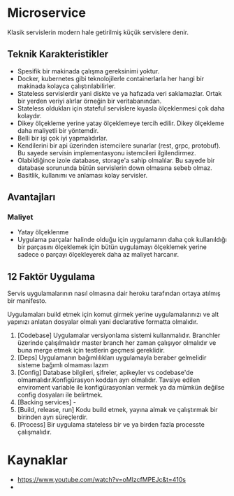# Microservice

Klasik servislerin modern hale getirilmiş küçük servislere denir.

## Teknik Karakteristikler

- Spesifik bir makinada çalışma gereksinimi yoktur.
- Docker, kubernetes gibi teknolojilerle containerlarla her hangi bir makinada kolayca çalıştırılabilirler.
- Stateless servislerdir yani diskte ve ya hafızada veri saklamazlar. Ortak bir yerden veriyi alırlar örneğin bir veritabanından.
- Stateless oldukları için stateful servislere kıyasla ölçeklenmesi çok daha kolaydır.
- Dikey ölçekleme yerine yatay ölçeklemeye tercih edilir. Dikey ölçekleme daha maliyetli bir yöntemdir.
- Belli bir işi çok iyi yapmalıdırlar.
- Kendilerini bir api üzerinden istemcilere sunarlar (rest, grpc, protobuf). Bu sayede servisin implementasyonu istemcileri ilgilendirmez.
- Olabildiğince izole database, storage'a sahip olmalılar. Bu sayede bir database sorununda bütün servislerin down olmasına sebeb olmaz.
- Basitlik, kullanımı ve anlaması kolay servisler.

## Avantajları

### Maliyet

- Yatay ölçeklenme
- Uygulama parçalar halinde olduğu için uygulamanın daha çok kullanıldığı bir parçasını ölçeklemek için bütün uygulamayı ölçeklemek yerine sadece o parçayı ölçekleyerek daha az maliyet harcanır.

## 12 Faktör Uygulama

Servis uygulamalarının nasıl olmasına dair heroku tarafından ortaya atılmış bir manifesto.

Uygulamaları build etmek için komut girmek yerine uygulamalarınızı ve alt yapınızı anlatan dosyalar olmalı yani declarative formatta olmalıdır.

1. [Codebase] Uygulamalar versiyonlama sistemi kullanmalıdır. Branchler üzerinde çalışılmalıdır master branch her zaman çalışıyor olmalıdır ve buna merge etmek için testlerin geçmesi gereklidir.
2. [Deps] Uygulamanın bağımlılıkları uygulamayla beraber gelmelidir sisteme bağımlı olmaması lazım
3. [Config] Database bilgileri, şifreler, apikeyler vs codebase'de olmamalıdır.Konfigürasyon koddan ayrı olmalıdır. Tavsiye edilen enviroment variable ile konfigürasyonları vermek ya da mümkün değilse config dosyaları ile belirtmek.
4. [Backing services] -
5. [Build, release, run] Kodu build etmek, yayına almak ve çalıştırmak bir birinden ayrı süreçlerdir.
6. [Process] Bir uygulama stateless bir ve ya birden fazla processte çalışmalıdır.

# Kaynaklar

- https://www.youtube.com/watch?v=oMlzcfMPEJc&t=410s
-
